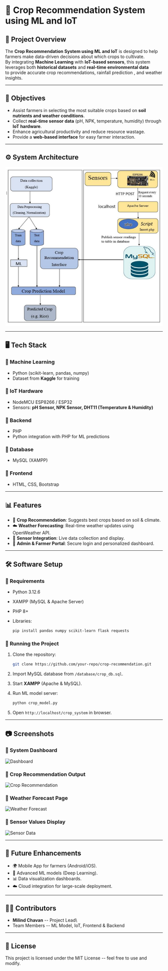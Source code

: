 # 🌾 Crop Recommendation System using ML and IoT

## 📌 Project Overview

The **Crop Recommendation System using ML and IoT** is designed to help
farmers make data-driven decisions about which crops to cultivate.\
By integrating **Machine Learning** with **IoT-based sensors**, this
system leverages both **historical datasets** and **real-time
environmental data**\
to provide accurate crop recommendations, rainfall prediction , and
weather insights.

------------------------------------------------------------------------

## 🎯 Objectives

-   Assist farmers in selecting the most suitable crops based on **soil
    nutrients and weather conditions**.
-   Collect **real-time sensor data** (pH, NPK, temperature, humidity)
    through **IoT hardware**.
-   Enhance agricultural productivity and reduce resource wastage.
-   Provide a **web-based interface** for easy farmer interaction.

------------------------------------------------------------------------

## ⚙️ System Architecture

![System Architecture](assets/img/system_arch.png)

------------------------------------------------------------------------

## 🖥️ Tech Stack

### 🔹 Machine Learning

-   Python (scikit-learn, pandas, numpy)
-   Dataset from **Kaggle** for training

### 🔹 IoT Hardware

-   NodeMCU ESP8266 / ESP32
-   Sensors: **pH Sensor, NPK Sensor, DHT11 (Temperature & Humidity)**

### 🔹 Backend

-   PHP
-   Python integration with PHP for ML predictions

### 🔹 Database

-   MySQL (XAMPP)

### 🔹 Frontend

-   HTML, CSS, Bootstrap

------------------------------------------------------------------------

## 📊 Features

-   🌱 **Crop Recommendation**: Suggests best crops based on soil &
    climate.
-   ☁️ **Weather Forecasting**: Real-time weather updates using
    OpenWeather API.
-   📡 **Sensor Integration**: Live data collection and display.
-   🔐 **Admin & Farmer Portal**: Secure login and personalized
    dashboard.

------------------------------------------------------------------------

## 🛠️ Software Setup

### 🔹 Requirements

-   Python 3.12.6

-   XAMPP (MySQL & Apache Server)

-   PHP 8+

-   Libraries:

    ``` bash
    pip install pandas numpy scikit-learn flask requests
    ```

### 🔹 Running the Project

1.  Clone the repository:

    ``` bash
    git clone https://github.com/your-repo/crop-recommendation.git
    ```

2.  Import MySQL database from `/database/crop_db.sql`.

3.  Start **XAMPP** (Apache & MySQL).

4.  Run ML model server:

    ``` bash
    python crop_model.py
    ```

5.  Open `http://localhost/crop_system` in browser.

------------------------------------------------------------------------

## 📷 Screenshots

### 🔹 System Dashboard

![Dashboard](screenshots/dashboard.png)

### 🔹 Crop Recommendation Output

![Crop Recommendation](screenshots/crop_recommend.png)

### 🔹 Weather Forecast Page

![Weather Forecast](screenshots/weather.png)

### 🔹 Sensor Values Display

![Sensor Data](screenshots/sensor.png)

------------------------------------------------------------------------

## 🚀 Future Enhancements

-   🌍 Mobile App for farmers (Android/iOS).
-   🤖 Advanced ML models (Deep Learning).
-   📊 Data visualization dashboards.
-   ☁️ Cloud integration for large-scale deployment.

------------------------------------------------------------------------

## 👨‍💻 Contributors

-   **Milind Chavan** -- Project Lead\
-   Team Members -- ML Model, IoT, Frontend & Backend

------------------------------------------------------------------------

## 📜 License

This project is licensed under the MIT License -- feel free to use and
modify.

